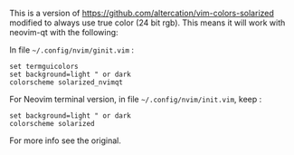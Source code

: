This is a version of https://github.com/altercation/vim-colors-solarized
modified to always use true color (24 bit rgb). This means it will work with
neovim-qt with the following:

In file `~/.config/nvim/ginit.vim` :

    set termguicolors
    set background=light " or dark
    colorscheme solarized_nvimqt
    
For Neovim terminal version, in file `~/.config/nvim/init.vim`, keep :
    
    set background=light " or dark
    colorscheme solarized

For more info see the original.
